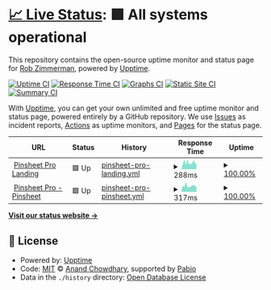 # [📈 Live Status](https://zimventures.github.io/pinsheetpro-monitor): <!--live status--> **🟩 All systems operational**

This repository contains the open-source uptime monitor and status page for [Rob Zimmerman](http://zimventures.com), powered by [Upptime](https://github.com/upptime/upptime).

[![Uptime CI](https://github.com/zimventures/pinsheetpro-monitor/workflows/Uptime%20CI/badge.svg)](https://github.com/zimventures/pinsheetpro-monitor/actions?query=workflow%3A%22Uptime+CI%22)
[![Response Time CI](https://github.com/zimventures/pinsheetpro-monitor/workflows/Response%20Time%20CI/badge.svg)](https://github.com/zimventures/pinsheetpro-monitor/actions?query=workflow%3A%22Response+Time+CI%22)
[![Graphs CI](https://github.com/zimventures/pinsheetpro-monitor/workflows/Graphs%20CI/badge.svg)](https://github.com/zimventures/pinsheetpro-monitor/actions?query=workflow%3A%22Graphs+CI%22)
[![Static Site CI](https://github.com/zimventures/pinsheetpro-monitor/workflows/Static%20Site%20CI/badge.svg)](https://github.com/zimventures/pinsheetpro-monitor/actions?query=workflow%3A%22Static+Site+CI%22)
[![Summary CI](https://github.com/zimventures/pinsheetpro-monitor/workflows/Summary%20CI/badge.svg)](https://github.com/zimventures/pinsheetpro-monitor/actions?query=workflow%3A%22Summary+CI%22)

With [Upptime](https://upptime.js.org), you can get your own unlimited and free uptime monitor and status page, powered entirely by a GitHub repository. We use [Issues](https://github.com/zimventures/pinsheetpro-monitor/issues) as incident reports, [Actions](https://github.com/zimventures/pinsheetpro-monitor/actions) as uptime monitors, and [Pages](https://zimventures.github.io/pinsheetpro-monitor) for the status page.

<!--start: status pages-->
<!-- This summary is generated by Upptime (https://github.com/upptime/upptime) -->
<!-- Do not edit this manually, your changes will be overwritten -->
<!-- prettier-ignore -->
| URL | Status | History | Response Time | Uptime |
| --- | ------ | ------- | ------------- | ------ |
| <img alt="" src="https://icons.duckduckgo.com/ip3/pinsheetpro.com.ico" height="13"> [Pinsheet Pro Landing](https://pinsheetpro.com) | 🟩 Up | [pinsheet-pro-landing.yml](https://github.com/devhuddle/pinsheetpro-monitor/commits/HEAD/history/pinsheet-pro-landing.yml) | <details><summary><img alt="Response time graph" src="./graphs/pinsheet-pro-landing/response-time-week.png" height="20"> 288ms</summary><br><a href="https://devhuddle.github.io/pinsheetpro-monitor/history/pinsheet-pro-landing"><img alt="Response time 288" src="https://img.shields.io/endpoint?url=https%3A%2F%2Fraw.githubusercontent.com%2Fdevhuddle%2Fpinsheetpro-monitor%2FHEAD%2Fapi%2Fpinsheet-pro-landing%2Fresponse-time.json"></a><br><a href="https://devhuddle.github.io/pinsheetpro-monitor/history/pinsheet-pro-landing"><img alt="24-hour response time 402" src="https://img.shields.io/endpoint?url=https%3A%2F%2Fraw.githubusercontent.com%2Fdevhuddle%2Fpinsheetpro-monitor%2FHEAD%2Fapi%2Fpinsheet-pro-landing%2Fresponse-time-day.json"></a><br><a href="https://devhuddle.github.io/pinsheetpro-monitor/history/pinsheet-pro-landing"><img alt="7-day response time 288" src="https://img.shields.io/endpoint?url=https%3A%2F%2Fraw.githubusercontent.com%2Fdevhuddle%2Fpinsheetpro-monitor%2FHEAD%2Fapi%2Fpinsheet-pro-landing%2Fresponse-time-week.json"></a><br><a href="https://devhuddle.github.io/pinsheetpro-monitor/history/pinsheet-pro-landing"><img alt="30-day response time 288" src="https://img.shields.io/endpoint?url=https%3A%2F%2Fraw.githubusercontent.com%2Fdevhuddle%2Fpinsheetpro-monitor%2FHEAD%2Fapi%2Fpinsheet-pro-landing%2Fresponse-time-month.json"></a><br><a href="https://devhuddle.github.io/pinsheetpro-monitor/history/pinsheet-pro-landing"><img alt="1-year response time 288" src="https://img.shields.io/endpoint?url=https%3A%2F%2Fraw.githubusercontent.com%2Fdevhuddle%2Fpinsheetpro-monitor%2FHEAD%2Fapi%2Fpinsheet-pro-landing%2Fresponse-time-year.json"></a></details> | <details><summary><a href="https://devhuddle.github.io/pinsheetpro-monitor/history/pinsheet-pro-landing">100.00%</a></summary><a href="https://devhuddle.github.io/pinsheetpro-monitor/history/pinsheet-pro-landing"><img alt="All-time uptime 100.00%" src="https://img.shields.io/endpoint?url=https%3A%2F%2Fraw.githubusercontent.com%2Fdevhuddle%2Fpinsheetpro-monitor%2FHEAD%2Fapi%2Fpinsheet-pro-landing%2Fuptime.json"></a><br><a href="https://devhuddle.github.io/pinsheetpro-monitor/history/pinsheet-pro-landing"><img alt="24-hour uptime 100.00%" src="https://img.shields.io/endpoint?url=https%3A%2F%2Fraw.githubusercontent.com%2Fdevhuddle%2Fpinsheetpro-monitor%2FHEAD%2Fapi%2Fpinsheet-pro-landing%2Fuptime-day.json"></a><br><a href="https://devhuddle.github.io/pinsheetpro-monitor/history/pinsheet-pro-landing"><img alt="7-day uptime 100.00%" src="https://img.shields.io/endpoint?url=https%3A%2F%2Fraw.githubusercontent.com%2Fdevhuddle%2Fpinsheetpro-monitor%2FHEAD%2Fapi%2Fpinsheet-pro-landing%2Fuptime-week.json"></a><br><a href="https://devhuddle.github.io/pinsheetpro-monitor/history/pinsheet-pro-landing"><img alt="30-day uptime 100.00%" src="https://img.shields.io/endpoint?url=https%3A%2F%2Fraw.githubusercontent.com%2Fdevhuddle%2Fpinsheetpro-monitor%2FHEAD%2Fapi%2Fpinsheet-pro-landing%2Fuptime-month.json"></a><br><a href="https://devhuddle.github.io/pinsheetpro-monitor/history/pinsheet-pro-landing"><img alt="1-year uptime 100.00%" src="https://img.shields.io/endpoint?url=https%3A%2F%2Fraw.githubusercontent.com%2Fdevhuddle%2Fpinsheetpro-monitor%2FHEAD%2Fapi%2Fpinsheet-pro-landing%2Fuptime-year.json"></a></details>
| <img alt="" src="https://icons.duckduckgo.com/ip3/ncc.pinsheetpro.com.ico" height="13"> [Pinsheet Pro - Pinsheet](https://ncc.pinsheetpro.com) | 🟩 Up | [pinsheet-pro-pinsheet.yml](https://github.com/devhuddle/pinsheetpro-monitor/commits/HEAD/history/pinsheet-pro-pinsheet.yml) | <details><summary><img alt="Response time graph" src="./graphs/pinsheet-pro-pinsheet/response-time-week.png" height="20"> 317ms</summary><br><a href="https://devhuddle.github.io/pinsheetpro-monitor/history/pinsheet-pro-pinsheet"><img alt="Response time 317" src="https://img.shields.io/endpoint?url=https%3A%2F%2Fraw.githubusercontent.com%2Fdevhuddle%2Fpinsheetpro-monitor%2FHEAD%2Fapi%2Fpinsheet-pro-pinsheet%2Fresponse-time.json"></a><br><a href="https://devhuddle.github.io/pinsheetpro-monitor/history/pinsheet-pro-pinsheet"><img alt="24-hour response time 594" src="https://img.shields.io/endpoint?url=https%3A%2F%2Fraw.githubusercontent.com%2Fdevhuddle%2Fpinsheetpro-monitor%2FHEAD%2Fapi%2Fpinsheet-pro-pinsheet%2Fresponse-time-day.json"></a><br><a href="https://devhuddle.github.io/pinsheetpro-monitor/history/pinsheet-pro-pinsheet"><img alt="7-day response time 317" src="https://img.shields.io/endpoint?url=https%3A%2F%2Fraw.githubusercontent.com%2Fdevhuddle%2Fpinsheetpro-monitor%2FHEAD%2Fapi%2Fpinsheet-pro-pinsheet%2Fresponse-time-week.json"></a><br><a href="https://devhuddle.github.io/pinsheetpro-monitor/history/pinsheet-pro-pinsheet"><img alt="30-day response time 317" src="https://img.shields.io/endpoint?url=https%3A%2F%2Fraw.githubusercontent.com%2Fdevhuddle%2Fpinsheetpro-monitor%2FHEAD%2Fapi%2Fpinsheet-pro-pinsheet%2Fresponse-time-month.json"></a><br><a href="https://devhuddle.github.io/pinsheetpro-monitor/history/pinsheet-pro-pinsheet"><img alt="1-year response time 317" src="https://img.shields.io/endpoint?url=https%3A%2F%2Fraw.githubusercontent.com%2Fdevhuddle%2Fpinsheetpro-monitor%2FHEAD%2Fapi%2Fpinsheet-pro-pinsheet%2Fresponse-time-year.json"></a></details> | <details><summary><a href="https://devhuddle.github.io/pinsheetpro-monitor/history/pinsheet-pro-pinsheet">100.00%</a></summary><a href="https://devhuddle.github.io/pinsheetpro-monitor/history/pinsheet-pro-pinsheet"><img alt="All-time uptime 100.00%" src="https://img.shields.io/endpoint?url=https%3A%2F%2Fraw.githubusercontent.com%2Fdevhuddle%2Fpinsheetpro-monitor%2FHEAD%2Fapi%2Fpinsheet-pro-pinsheet%2Fuptime.json"></a><br><a href="https://devhuddle.github.io/pinsheetpro-monitor/history/pinsheet-pro-pinsheet"><img alt="24-hour uptime 100.00%" src="https://img.shields.io/endpoint?url=https%3A%2F%2Fraw.githubusercontent.com%2Fdevhuddle%2Fpinsheetpro-monitor%2FHEAD%2Fapi%2Fpinsheet-pro-pinsheet%2Fuptime-day.json"></a><br><a href="https://devhuddle.github.io/pinsheetpro-monitor/history/pinsheet-pro-pinsheet"><img alt="7-day uptime 100.00%" src="https://img.shields.io/endpoint?url=https%3A%2F%2Fraw.githubusercontent.com%2Fdevhuddle%2Fpinsheetpro-monitor%2FHEAD%2Fapi%2Fpinsheet-pro-pinsheet%2Fuptime-week.json"></a><br><a href="https://devhuddle.github.io/pinsheetpro-monitor/history/pinsheet-pro-pinsheet"><img alt="30-day uptime 100.00%" src="https://img.shields.io/endpoint?url=https%3A%2F%2Fraw.githubusercontent.com%2Fdevhuddle%2Fpinsheetpro-monitor%2FHEAD%2Fapi%2Fpinsheet-pro-pinsheet%2Fuptime-month.json"></a><br><a href="https://devhuddle.github.io/pinsheetpro-monitor/history/pinsheet-pro-pinsheet"><img alt="1-year uptime 100.00%" src="https://img.shields.io/endpoint?url=https%3A%2F%2Fraw.githubusercontent.com%2Fdevhuddle%2Fpinsheetpro-monitor%2FHEAD%2Fapi%2Fpinsheet-pro-pinsheet%2Fuptime-year.json"></a></details>

<!--end: status pages-->

[**Visit our status website →**](https://zimventures.github.io/pinsheetpro-monitor)

## 📄 License

- Powered by: [Upptime](https://github.com/upptime/upptime)
- Code: [MIT](./LICENSE) © [Anand Chowdhary](https://anandchowdhary.com), supported by [Pabio](https://pabio.com)
- Data in the `./history` directory: [Open Database License](https://opendatacommons.org/licenses/odbl/1-0/)

